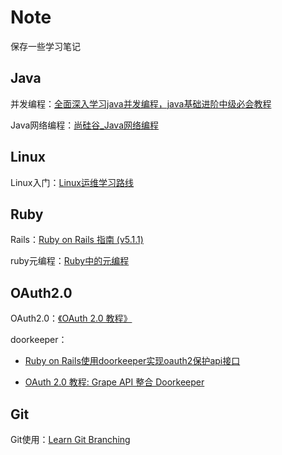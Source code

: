 # Note
保存一些学习笔记



## Java

并发编程：[全面深入学习java并发编程，java基础进阶中级必会教程](https://www.bilibili.com/video/BV1sK41177JB?from=search&seid=5313324472073206935)

Java网络编程：[尚硅谷_Java网络编程](https://www.bilibili.com/video/BV16J411h7Rd?from=search&seid=10343956130926584696)



## Linux

Linux入门：[Linux运维学习路线](https://edu.aliyun.com/roadmap/linux?spm=5176.13345299.1392477.2.40cff153gYJxr1)



## Ruby

Rails：[Ruby on Rails 指南 (v5.1.1)](https://ruby-china.github.io/rails-guides/index.html)

ruby元编程：[Ruby中的元编程](https://deathking.github.io/metaprogramming-in-ruby/)



## OAuth2.0

OAuth2.0：[《OAuth 2.0 教程》](http://www.ruanyifeng.com/blog/2019/04/oauth_design.html)

doorkeeper：

*  [Ruby on Rails使用doorkeeper实现oauth2保护api接口](https://www.embbnux.com/2016/01/26/ruby_on_rails_use_doorkeeper_for_auth2-0_to_protect_api/) 

* [OAuth 2.0 教程: Grape API 整合 Doorkeeper](https://ruby-china.org/topics/14656)

## Git

Git使用：[Learn Git Branching](https://learngitbranching.js.org/?locale=zh_CN)



